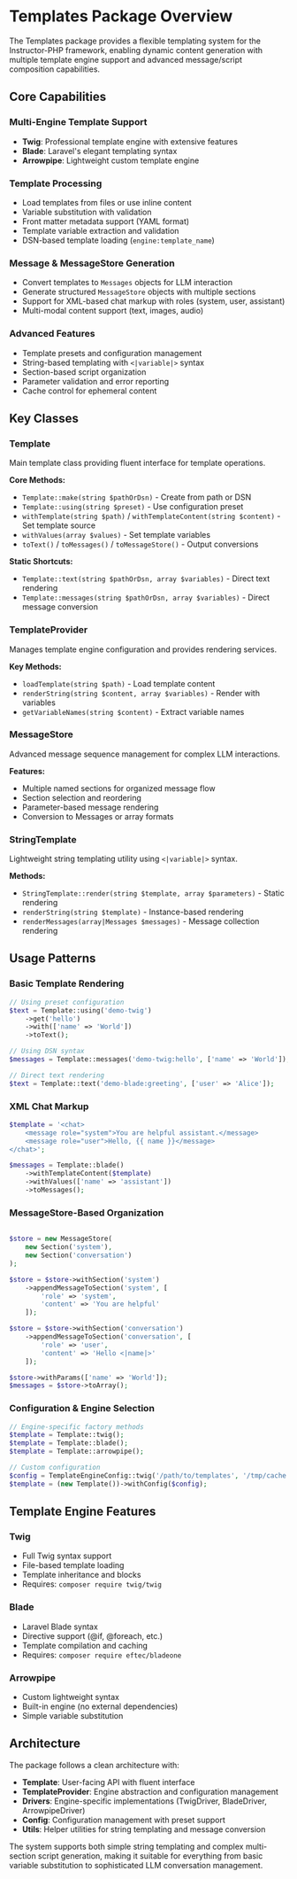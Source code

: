 # Templates Package Overview

The Templates package provides a flexible templating system for the Instructor-PHP framework, enabling dynamic content generation with multiple template engine support and advanced message/script composition capabilities.

## Core Capabilities

### Multi-Engine Template Support
- **Twig**: Professional template engine with extensive features
- **Blade**: Laravel's elegant templating syntax  
- **Arrowpipe**: Lightweight custom template engine

### Template Processing
- Load templates from files or use inline content
- Variable substitution with validation
- Front matter metadata support (YAML format)
- Template variable extraction and validation
- DSN-based template loading (`engine:template_name`)

### Message & MessageStore Generation
- Convert templates to `Messages` objects for LLM interaction
- Generate structured `MessageStore` objects with multiple sections
- Support for XML-based chat markup with roles (system, user, assistant)
- Multi-modal content support (text, images, audio)

### Advanced Features
- Template presets and configuration management
- String-based templating with `<|variable|>` syntax
- Section-based script organization
- Parameter validation and error reporting
- Cache control for ephemeral content

## Key Classes

### Template
Main template class providing fluent interface for template operations.

**Core Methods:**
- `Template::make(string $pathOrDsn)` - Create from path or DSN
- `Template::using(string $preset)` - Use configuration preset
- `withTemplate(string $path)` / `withTemplateContent(string $content)` - Set template source
- `withValues(array $values)` - Set template variables
- `toText()` / `toMessages()` / `toMessageStore()` - Output conversions

**Static Shortcuts:**
- `Template::text(string $pathOrDsn, array $variables)` - Direct text rendering
- `Template::messages(string $pathOrDsn, array $variables)` - Direct message conversion

### TemplateProvider
Manages template engine configuration and provides rendering services.

**Key Methods:**
- `loadTemplate(string $path)` - Load template content
- `renderString(string $content, array $variables)` - Render with variables
- `getVariableNames(string $content)` - Extract variable names

### MessageStore
Advanced message sequence management for complex LLM interactions.

**Features:**
- Multiple named sections for organized message flow
- Section selection and reordering
- Parameter-based message rendering
- Conversion to Messages or array formats

### StringTemplate
Lightweight string templating utility using `<|variable|>` syntax.

**Methods:**
- `StringTemplate::render(string $template, array $parameters)` - Static rendering
- `renderString(string $template)` - Instance-based rendering
- `renderMessages(array|Messages $messages)` - Message collection rendering

## Usage Patterns

### Basic Template Rendering
```php
// Using preset configuration
$text = Template::using('demo-twig')
    ->get('hello')
    ->with(['name' => 'World'])
    ->toText();

// Using DSN syntax
$messages = Template::messages('demo-twig:hello', ['name' => 'World']);

// Direct text rendering
$text = Template::text('demo-blade:greeting', ['user' => 'Alice']);
```

### XML Chat Markup
```php
$template = '<chat>
    <message role="system">You are helpful assistant.</message>
    <message role="user">Hello, {{ name }}</message>
</chat>';

$messages = Template::blade()
    ->withTemplateContent($template)
    ->withValues(['name' => 'assistant'])
    ->toMessages();
```

### MessageStore-Based Organization
```php

$store = new MessageStore(
    new Section('system'),
    new Section('conversation')
);

$store = $store->withSection('system')
    ->appendMessageToSection('system', [
        'role' => 'system', 
        'content' => 'You are helpful'
    ]);

$store = $store->withSection('conversation')
    ->appendMessageToSection('conversation', [
        'role' => 'user', 
        'content' => 'Hello <|name|>'
    ]);

$store->withParams(['name' => 'World']);
$messages = $store->toArray();
```

### Configuration & Engine Selection
```php
// Engine-specific factory methods
$template = Template::twig();
$template = Template::blade(); 
$template = Template::arrowpipe();

// Custom configuration
$config = TemplateEngineConfig::twig('/path/to/templates', '/tmp/cache');
$template = (new Template())->withConfig($config);
```

## Template Engine Features

### Twig
- Full Twig syntax support
- File-based template loading
- Template inheritance and blocks
- Requires: `composer require twig/twig`

### Blade  
- Laravel Blade syntax
- Directive support (@if, @foreach, etc.)
- Template compilation and caching
- Requires: `composer require eftec/bladeone`

### Arrowpipe
- Custom lightweight syntax
- Built-in engine (no external dependencies)
- Simple variable substitution

## Architecture

The package follows a clean architecture with:
- **Template**: User-facing API with fluent interface
- **TemplateProvider**: Engine abstraction and configuration management  
- **Drivers**: Engine-specific implementations (TwigDriver, BladeDriver, ArrowpipeDriver)
- **Config**: Configuration management with preset support
- **Utils**: Helper utilities for string templating and message conversion

The system supports both simple string templating and complex multi-section script generation, making it suitable for everything from basic variable substitution to sophisticated LLM conversation management.
